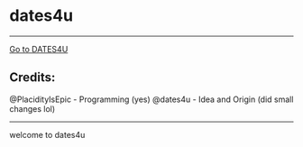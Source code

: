<h1>dates4u</h1>
<hr>
<a href='https://dates4u.github.io/dates/' target='_blank'>Go to DATES4U</a>

<h2>Credits:</h2>
@PlacidityIsEpic - Programming (yes)
@dates4u - Idea and Origin (did small changes lol)
<hr>

welcome to dates4u
